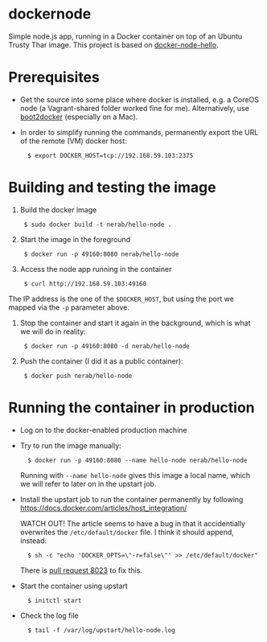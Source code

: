 # dockernode

Simple node.js app, running in a Docker container on top of an Ubuntu Trusty Thar image. 
This project is based on [docker-node-hello](https://github.com/enokd/docker-node-hello/).

# Prerequisites

* Get the source into some place where docker is installed, e.g. a CoreOS node (a Vagrant-shared folder worked fine for me). Alternatively, use [boot2docker](https://github.com/steeve/boot2docker) (especially on a Mac).

* In order to simplify running the commands, permanently export the URL of the remote (VM) docker host:

        $ export DOCKER_HOST=tcp://192.168.59.103:2375

# Building and testing the image

1. Build the docker image

        $ sudo docker build -t nerab/hello-node .

1. Start the image in the foreground

        $ docker run -p 49160:8080 nerab/hello-node

1. Access the node app running in the container

        $ curl http://192.168.59.103:49160

  The IP address is the one of the `$DOCKER_HOST`, but using the port we mapped via the `-p` parameter above.

1. Stop the container and start it again in the background, which is what we will do in reality:

        $ docker run -p 49160:8080 -d nerab/hello-node

1. Push the container (I did it as a public container):

        $ docker push nerab/hello-node

# Running the container in production

* Log on to the docker-enabled production machine

* Try to run the image manually:

        $ docker run -p 49160:8080 --name hello-node nerab/hello-node

  Running with `--name hello-node` gives this image a local name, which we will refer to later on in the upstart job.

* Install the upstart job to run the container permanently by following https://docs.docker.com/articles/host_integration/

  WATCH OUT! The article seems to have a bug in that it accidentially overwrites the `/etc/default/docker` file. I think it should append, instead:

        $ sh -c "echo 'DOCKER_OPTS=\"-r=false\"' >> /etc/default/docker"

  There is [pull request 8023](https://github.com/docker/docker/pull/8023) to fix this.

* Start the container using upstart

        $ initctl start

* Check the log file

        $ tail -f /var/log/upstart/hello-node.log
